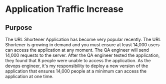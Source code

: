 # Application Traffic Increase

## Purpose
The URL Shortener Application has become very popular recently. The URL Shortener is growing in demand and you must ensure at least 14,000 users can access the application at any moment.
The QA engineer will send 14,000 requests to the server. After the QA engineer tested the application, they found that 8 people were unable to access the application. As the devops engineer,
it's my responsibility to deploy a new version of the application that ensures 14,000 people at a minimum can access the application at one time. 
